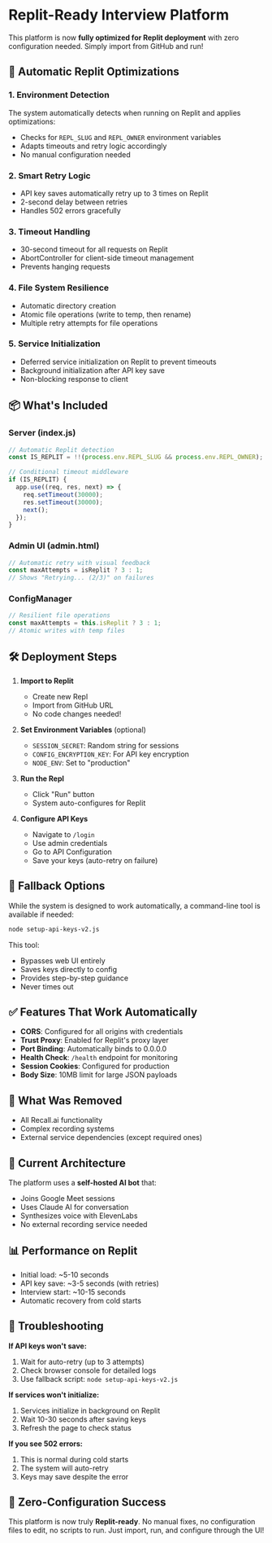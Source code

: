 # Replit-Ready Interview Platform

This platform is now **fully optimized for Replit deployment** with zero configuration needed. Simply import from GitHub and run!

## 🚀 Automatic Replit Optimizations

### 1. **Environment Detection**
The system automatically detects when running on Replit and applies optimizations:
- Checks for `REPL_SLUG` and `REPL_OWNER` environment variables
- Adapts timeouts and retry logic accordingly
- No manual configuration needed

### 2. **Smart Retry Logic**
- API key saves automatically retry up to 3 times on Replit
- 2-second delay between retries
- Handles 502 errors gracefully

### 3. **Timeout Handling**
- 30-second timeout for all requests on Replit
- AbortController for client-side timeout management
- Prevents hanging requests

### 4. **File System Resilience**
- Automatic directory creation
- Atomic file operations (write to temp, then rename)
- Multiple retry attempts for file operations

### 5. **Service Initialization**
- Deferred service initialization on Replit to prevent timeouts
- Background initialization after API key save
- Non-blocking response to client

## 📦 What's Included

### Server (index.js)
```javascript
// Automatic Replit detection
const IS_REPLIT = !!(process.env.REPL_SLUG && process.env.REPL_OWNER);

// Conditional timeout middleware
if (IS_REPLIT) {
  app.use((req, res, next) => {
    req.setTimeout(30000);
    res.setTimeout(30000);
    next();
  });
}
```

### Admin UI (admin.html)
```javascript
// Automatic retry with visual feedback
const maxAttempts = isReplit ? 3 : 1;
// Shows "Retrying... (2/3)" on failures
```

### ConfigManager
```javascript
// Resilient file operations
const maxAttempts = this.isReplit ? 3 : 1;
// Atomic writes with temp files
```

## 🛠️ Deployment Steps

1. **Import to Replit**
   - Create new Repl
   - Import from GitHub URL
   - No code changes needed!

2. **Set Environment Variables** (optional)
   - `SESSION_SECRET`: Random string for sessions
   - `CONFIG_ENCRYPTION_KEY`: For API key encryption
   - `NODE_ENV`: Set to "production"

3. **Run the Repl**
   - Click "Run" button
   - System auto-configures for Replit

4. **Configure API Keys**
   - Navigate to `/login`
   - Use admin credentials
   - Go to API Configuration
   - Save your keys (auto-retry on failure)

## 🔧 Fallback Options

While the system is designed to work automatically, a command-line tool is available if needed:

```bash
node setup-api-keys-v2.js
```

This tool:
- Bypasses web UI entirely
- Saves keys directly to config
- Provides step-by-step guidance
- Never times out

## ✅ Features That Work Automatically

- **CORS**: Configured for all origins with credentials
- **Trust Proxy**: Enabled for Replit's proxy layer
- **Port Binding**: Automatically binds to 0.0.0.0
- **Health Check**: `/health` endpoint for monitoring
- **Session Cookies**: Configured for production
- **Body Size**: 10MB limit for large JSON payloads

## 🚫 What Was Removed

- All Recall.ai functionality
- Complex recording systems
- External service dependencies (except required ones)

## 🤖 Current Architecture

The platform uses a **self-hosted AI bot** that:
- Joins Google Meet sessions
- Uses Claude AI for conversation
- Synthesizes voice with ElevenLabs
- No external recording service needed

## 📊 Performance on Replit

- Initial load: ~5-10 seconds
- API key save: ~3-5 seconds (with retries)
- Interview start: ~10-15 seconds
- Automatic recovery from cold starts

## 🐛 Troubleshooting

**If API keys won't save:**
1. Wait for auto-retry (up to 3 attempts)
2. Check browser console for detailed logs
3. Use fallback script: `node setup-api-keys-v2.js`

**If services won't initialize:**
1. Services initialize in background on Replit
2. Wait 10-30 seconds after saving keys
3. Refresh the page to check status

**If you see 502 errors:**
1. This is normal during cold starts
2. The system will auto-retry
3. Keys may save despite the error

## 🎉 Zero-Configuration Success

This platform is now truly **Replit-ready**. No manual fixes, no configuration files to edit, no scripts to run. Just import, run, and configure through the UI!